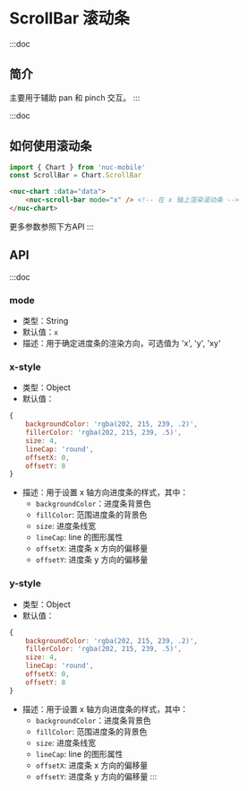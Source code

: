 # ScrollBar 滚动条

:::doc
## 简介
主要用于辅助 pan 和 pinch 交互。
:::

:::doc
## 如何使用滚动条
```javascript
import { Chart } from 'nuc-mobile'
const ScrollBar = Chart.ScrollBar
```
```html
<nuc-chart :data="data">
    <nuc-scroll-bar mode="x" /> <!-- 在 x 轴上渲染滚动条 -->
</nuc-chart>
```
更多参数参照下方API
:::

## API
:::doc
### mode
* 类型：String
* 默认值：`x`
* 描述：用于确定进度条的渲染方向，可选值为 'x', 'y', 'xy'
### x-style
* 类型：Object
* 默认值：
```javascript
{
    backgroundColor: 'rgba(202, 215, 239, .2)',
    fillerColor: 'rgba(202, 215, 239, .5)',
    size: 4,
    lineCap: 'round',
    offsetX: 0,
    offsetY: 8
}
```
* 描述：用于设置 x 轴方向进度条的样式，其中：
    * `backgroundColor`：进度条背景色
    * `fillColor`: 范围进度条的背景色
    * `size`: 进度条线宽
    * `lineCap`: line 的图形属性
    * `offsetX`: 进度条 x 方向的偏移量
    * `offsetY`: 进度条 y 方向的偏移量
### y-style
* 类型：Object
* 默认值：
```javascript
{
    backgroundColor: 'rgba(202, 215, 239, .2)',
    fillerColor: 'rgba(202, 215, 239, .5)',
    size: 4,
    lineCap: 'round',
    offsetX: 0,
    offsetY: 8
}
```
* 描述：用于设置 x 轴方向进度条的样式，其中：
    * `backgroundColor`：进度条背景色
    * `fillColor`: 范围进度条的背景色
    * `size`: 进度条线宽
    * `lineCap`: line 的图形属性
    * `offsetX`: 进度条 x 方向的偏移量
    * `offsetY`: 进度条 y 方向的偏移量
:::
